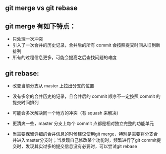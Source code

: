 ## git merge vs git rebase

## git merge 有如下特点：
-  只处理一次冲突
-  引入了一次合并的历史记录，合并后的所有 commit 会按照提交时间从旧到新排列
-  所有的过程信息更多，可能会提高之后查找问题的难度

## git rebase:
-  改变当前分支从 master 上拉出分支的位置
-  没有多余的合并历史的记录，且合并后的 commit 顺序不一定按照 commit 的提交时间排列
-  可能会多次解决同一个地方的冲突（有 squash 来解决）
-  更清爽一些，master 分支上每个 commit 点都是相对独立完整的功能单元

-  当需要保留详细的合并信息的时候建议使用git merge，特别是需要将分支合并进入master分支时；当发现自己修改某个功能时，频繁进行了git commit提交时，发现其实过多的提交信息没有必要时，可以尝试git rebase